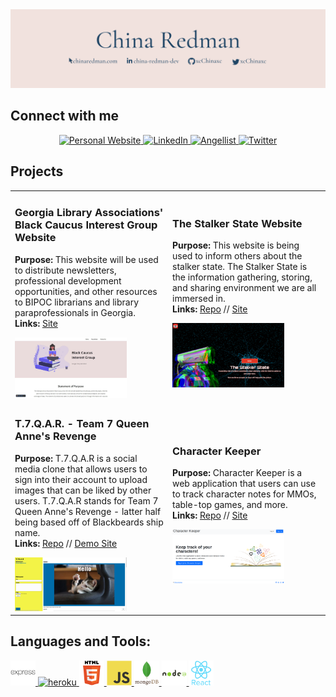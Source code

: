 <a target="_blank" href ="http://www.chinaredman.com/">
    <img src="images/cr_socials_header.png">
</a>


## Connect with me
<p align="center">
    <a target="_blank" href="http://www.chinaredman.com/">
        <img src="https://img.shields.io/badge/portfolio-view-90ee90?style=for-the-badge" alt="Personal Website" />
    </a>
    <a target="_blank" href="https://linkedin.com/in/china-redman-dev">
        <img src="https://img.shields.io/badge/linkedin-connect-0A66C2?style=for-the-badge&logo=linkedin" alt="LinkedIn"/>
    </a>
    <a target="_blank" href="https://angel.co/u/china-redman">
        <img src="https://img.shields.io/badge/angellist-recruit-0A66C2?style=for-the-badge&logo=angellist" alt="Angellist"/>
    </a>
    <a target="_blank" href="https://twitter.com/xcChinaxc">
        <img src="https://img.shields.io/badge/twitter-follow-1DA1F2?style=for-the-badge&logo=twitter"  alt="Twitter" />
    </a>
<p>

## Projects
<table>
    <tr>
        <td width="50%">
            <h3>Georgia Library Associations' Black Caucus Interest Group Website</h3>
            <p> 
                <strong> Purpose: </strong> This website will be used to distribute newsletters, professional development opportunities, and other resources to BIPOC librarians and library paraprofessionals in Georgia. <br />
                 <strong> Links: </strong> <a target="_blank" href="https://blackcaucusgla.softr.io/">Site</a> <br />
            </p>
            <a target="_blank" href="https://blackcaucusgla.softr.io/">
                <img src="images/bcgla_home.jpeg" width="75%" alt="Black Caucus GLA homepage. Cartoonish woman-like figure reading on three large books with the Black Caucus Interest Group in large black font on the right side"/>
            </a>
        </td>
        <td width="50%">
            <h3>The Stalker State Website</h3>
            <p> 
                <strong> Purpose: </strong> This website is being used to inform others about the stalker state. The Stalker State is the information gathering, storing, and sharing environment we are all immersed in. <br />
                <strong> Links: </strong>  <a target="_blank" href="https://github.com/xcChinaxc/slsc-splash/tree/main">Repo</a> //
                <a target="_blank" href="https://thestalkerstate.org/">Site</a> <br />
            </p>
            <a target="_blank" href="https://thestalkerstate.org/">
                <img src="images/stalkerstate.jpg" width="75%" alt="Screenshot of Stalker State homepage. Robo-cop with a camera as a head looking at the Enter button"/>
            </a>
        </td>
    </tr>
    <tr>
        <td width="50%">
            <h3>T.7.Q.A.R. - Team 7 Queen Anne's Revenge</h3>
            <p>
                <strong> Purpose: </strong> T.7.Q.A.R is a social media clone that allows users to sign into their account to upload images that can be liked by other users. T.7.Q.A.R stands for Team 7 Queen Anne's Revenge - latter half being based off of Blackbeards ship name. <br />
                <strong> Links: </strong>  <a target="_blank" href="https://github.com/xcChinaxc/T.7.Q.A.R">Repo</a> //
                <a target="_blank" href="https://t7qar.herokuapp.com">Demo Site</a> <br />
            </p>
            <a target="_blank" href="https://t7qar.herokuapp.com">
                <img src="images/t7qar.jpg" width="75%" alt="social media post with picute with a kitten waving hello. The caption of the post reads, 'hello friends. hope today has been well! ' "/>
            </a>
        </td> 
         <td width="50%">
            <h3>Character Keeper</h3>
            <p> 
                <strong> Purpose: </strong> Character Keeper is a web application that users can use to track character notes for MMOs, table-top games, and more.  <br />
                <strong> Links: </strong>   <a target="_blank" href="https://github.com/xcChinaxc/character-keeper">Repo</a> // 
                <a target="_blank" href="https://cr-character-keeper.herokuapp.com/">Site</a> <br />
            </p>
            <a target="_blank" href="https://cr-character-keeper.herokuapp.com/">
                <img src="images/characterkeeper.jpg" width="75%" alt="Character Keeper hompage. Image of an open book with symbols coming out and the words Keep track of your characters in large bold font on the left hand side."/>
            </a>
        </td>
    </tr>
</table>

## Languages and Tools:
<p align="left">
    <a href="https://expressjs.com" target="_blank">
        <img src="https://raw.githubusercontent.com/devicons/devicon/master/icons/express/express-original-wordmark.svg" alt="express" width="40" height="40"/>
    </a> 
    <a href="https://heroku.com" target="_blank"> 
        <img src="https://www.vectorlogo.zone/logos/heroku/heroku-icon.svg" alt="heroku" width="40" height="40"/> 
    </a>
    <a href="https://www.w3.org/html/" target="_blank">
        <img src="https://raw.githubusercontent.com/devicons/devicon/master/icons/html5/html5-original-wordmark.svg" alt="html5" width="40" height="40"/>
    </a>
    <a href="https://developer.mozilla.org/en-US/docs/Web/JavaScript" target="_blank"> 
        <img src="https://raw.githubusercontent.com/devicons/devicon/master/icons/javascript/javascript-original.svg" alt="javascript" width="40" height="40"/> 
    </a> 
    <a href="https://www.mongodb.com/" target="_blank"> 
        <img src="https://raw.githubusercontent.com/devicons/devicon/master/icons/mongodb/mongodb-original-wordmark.svg" alt="mongodb" width="40" height="40"/> 
    </a> 
    <a href="https://nodejs.org" target="_blank"> 
        <img src="https://raw.githubusercontent.com/devicons/devicon/master/icons/nodejs/nodejs-original-wordmark.svg" alt="nodejs" width="40" height="40"/> 
    </a> 
    <a href="https://reactjs.org/" target="_blank"> 
        <img src="https://raw.githubusercontent.com/devicons/devicon/master/icons/react/react-original-wordmark.svg" alt="react" width="40" height="40"/> 
    </a> 
</p>

